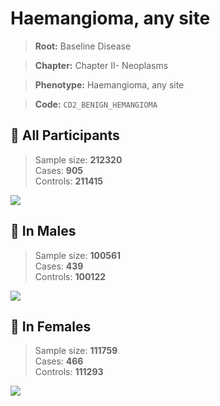 # Haemangioma, any site

> **Root:** Baseline Disease  

> **Chapter:** Chapter II- Neoplasms  

> **Phenotype:** Haemangioma, any site  

> **Code:** `CD2_BENIGN_HEMANGIOMA`

## 🧪 All Participants  
> Sample size: **212320**  
> Cases: **905**  
> Controls: **211415**
<img src="/Disease/Figures/ALL/Incidence/CD2_BENIGN_HEMANGIOMA.png"/>
<CsvTable src="/public/Disease/Data/ALL/Incidence/COX_CD2_BENIGN_HEMANGIOMA.csv" label="🔍 View full results" />

## 👨 In Males  
> Sample size: **100561**  
> Cases: **439**  
> Controls: **100122**
<img src="/Disease/Figures/Male/Incidence/CD2_BENIGN_HEMANGIOMA.png"/>
<CsvTable src="/public/Disease/Data/Male/Incidence/COX_CD2_BENIGN_HEMANGIOMA.csv" label="🔍 View full results" />

## 👩 In Females  
> Sample size: **111759**  
> Cases: **466**  
> Controls: **111293**
<img src="/Disease/Figures/Female/Incidence/CD2_BENIGN_HEMANGIOMA.png"/>
<CsvTable src="/public/Disease/Data/Female/Incidence/COX_CD2_BENIGN_HEMANGIOMA.csv" label="🔍 View full results" />
